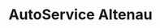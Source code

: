---
title: "AutoService Altenau"
url: /clausthal-zellerfeld/autoservice-altenau/
shop: Autowerkstatt
---